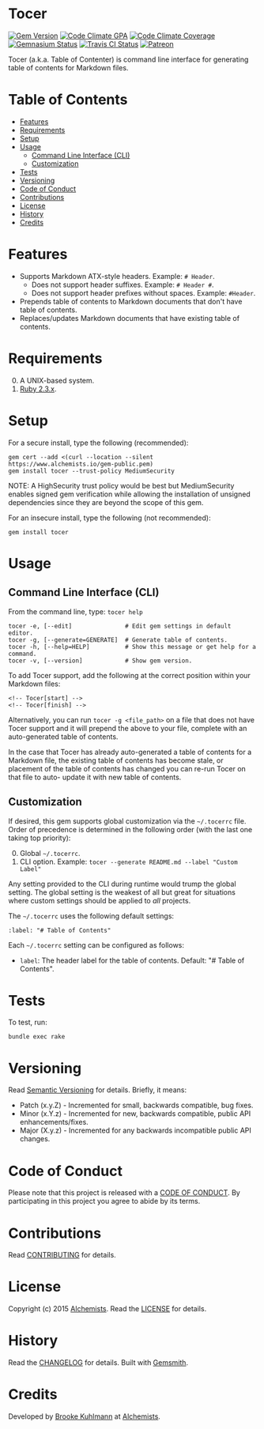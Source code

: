 # Tocer

[![Gem Version](https://badge.fury.io/rb/tocer.svg)](http://badge.fury.io/rb/tocer)
[![Code Climate GPA](https://codeclimate.com/github/bkuhlmann/tocer.svg)](https://codeclimate.com/github/bkuhlmann/tocer)
[![Code Climate Coverage](https://codeclimate.com/github/bkuhlmann/tocer/coverage.svg)](https://codeclimate.com/github/bkuhlmann/tocer)
[![Gemnasium Status](https://gemnasium.com/bkuhlmann/tocer.svg)](https://gemnasium.com/bkuhlmann/tocer)
[![Travis CI Status](https://secure.travis-ci.org/bkuhlmann/tocer.svg)](https://travis-ci.org/bkuhlmann/tocer)
[![Patreon](https://img.shields.io/badge/patreon-donate-brightgreen.svg)](https://www.patreon.com/bkuhlmann)

Tocer (a.k.a. Table of Contenter) is command line interface for generating table of contents for Markdown files.

<!-- Tocer[start]: Auto-generated, don't remove. -->

# Table of Contents

- [Features](#features)
- [Requirements](#requirements)
- [Setup](#setup)
- [Usage](#usage)
  - [Command Line Interface (CLI)](#command-line-interface-cli)
  - [Customization](#customization)
- [Tests](#tests)
- [Versioning](#versioning)
- [Code of Conduct](#code-of-conduct)
- [Contributions](#contributions)
- [License](#license)
- [History](#history)
- [Credits](#credits)

<!-- Tocer[finish]: Auto-generated, don't remove. -->

# Features

- Supports Markdown ATX-style headers. Example: `# Header`.
    - Does not support header suffixes. Example: `# Header #`.
    - Does not support header prefixes without spaces. Example: `#Header`.
- Prepends table of contents to Markdown documents that don't have table of contents.
- Replaces/updates Markdown documents that have existing table of contents.

# Requirements

0. A UNIX-based system.
0. [Ruby 2.3.x](https://www.ruby-lang.org).

# Setup

For a secure install, type the following (recommended):

    gem cert --add <(curl --location --silent https://www.alchemists.io/gem-public.pem)
    gem install tocer --trust-policy MediumSecurity

NOTE: A HighSecurity trust policy would be best but MediumSecurity enables signed gem verification while
allowing the installation of unsigned dependencies since they are beyond the scope of this gem.

For an insecure install, type the following (not recommended):

    gem install tocer

# Usage

## Command Line Interface (CLI)

From the command line, type: `tocer help`

    tocer -e, [--edit]               # Edit gem settings in default editor.
    tocer -g, [--generate=GENERATE]  # Generate table of contents.
    tocer -h, [--help=HELP]          # Show this message or get help for a command.
    tocer -v, [--version]            # Show gem version.

To add Tocer support, add the following at the correct position within your Markdown files:

```
<!-- Tocer[start] -->
<!-- Tocer[finish] -->
```

Alternatively, you can run `tocer -g <file_path>` on a file that does not have Tocer support and it will prepend the above
to your file, complete with an auto-generated table of contents.

In the case that Tocer has already auto-generated a table of contents for a Markdown file, the existing table of
contents has become stale, or placement of the table of contents has changed you can re-run Tocer on that file to auto-
update it with new table of contents.

## Customization

If desired, this gem supports global customization via the `~/.tocerrc` file. Order of precedence is determined in the
following order (with the last one taking top priority):

0. Global `~/.tocerrc`.
0. CLI option. Example: `tocer --generate README.md --label "Custom Label"`

Any setting provided to the CLI during runtime would trump the global setting. The global setting is the weakest of all
but great for situations where custom settings should be applied to *all* projects.

The `~/.tocerrc` uses the following default settings:

    :label: "# Table of Contents"

Each `~/.tocerrc` setting can be configured as follows:

- `label`: The header label for the table of contents. Default: "# Table of Contents".

# Tests

To test, run:

    bundle exec rake

# Versioning

Read [Semantic Versioning](http://semver.org) for details. Briefly, it means:

- Patch (x.y.Z) - Incremented for small, backwards compatible, bug fixes.
- Minor (x.Y.z) - Incremented for new, backwards compatible, public API enhancements/fixes.
- Major (X.y.z) - Incremented for any backwards incompatible public API changes.

# Code of Conduct

Please note that this project is released with a [CODE OF CONDUCT](CODE_OF_CONDUCT.md). By participating in this project
you agree to abide by its terms.

# Contributions

Read [CONTRIBUTING](CONTRIBUTING.md) for details.

# License

Copyright (c) 2015 [Alchemists](https://www.alchemists.io).
Read the [LICENSE](LICENSE.md) for details.

# History

Read the [CHANGELOG](CHANGELOG.md) for details.
Built with [Gemsmith](https://github.com/bkuhlmann/gemsmith).

# Credits

Developed by [Brooke Kuhlmann](https://www.alchemists.io) at [Alchemists](https://www.alchemists.io).
